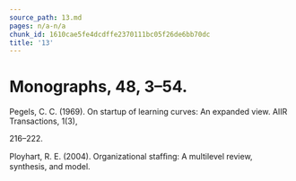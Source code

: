 ```yaml
---
source_path: 13.md
pages: n/a-n/a
chunk_id: 1610cae5fe4dcdffe2370111bc05f26de6bb70dc
title: '13'
---
```

# Monographs, 48, 3–54.

Pegels, C. C. (1969). On startup of learning curves: An expanded view. AIIR Transactions, 1(3),

216–222.

Ployhart, R. E. (2004). Organizational stafﬁng: A multilevel review, synthesis, and model.
